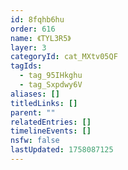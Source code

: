 ```yaml
---
id: 8fqhb6hu
order: 616
name: 《TYL3R5》
layer: 3
categoryId: cat_MXtv05QF
tagIds:
  - tag_95IHkghu
  - tag_Sxpdwy6V
aliases: []
titledLinks: []
parent: ""
relatedEntries: []
timelineEvents: []
nsfw: false
lastUpdated: 1758087125
---
```


